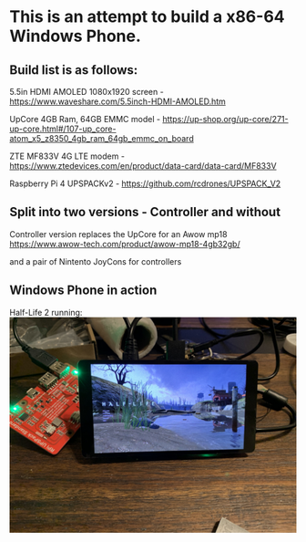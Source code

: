 # This is an attempt to build a x86-64 Windows Phone.  

## Build list is as follows:  

5.5in HDMI AMOLED 1080x1920 screen - https://www.waveshare.com/5.5inch-HDMI-AMOLED.htm  

UpCore 4GB Ram, 64GB EMMC model - https://up-shop.org/up-core/271-up-core.html#/107-up_core-atom_x5_z8350_4gb_ram_64gb_emmc_on_board  

ZTE MF833V 4G LTE modem - https://www.ztedevices.com/en/product/data-card/data-card/MF833V  

Raspberry Pi 4 UPSPACKv2 - https://github.com/rcdrones/UPSPACK_V2  

## Split into two versions - Controller and without

Controller version replaces the UpCore for an Awow mp18 https://www.awow-tech.com/product/awow-mp18-4gb32gb/

and a pair of Nintento JoyCons for controllers

## Windows Phone in action 

Half-Life 2 running: 
![alt text](https://github.com/sp00nznet/windowsphone/blob/master/pics/Test001%20-%20HL2%20runs!.jpg "Half Life 2 running")

